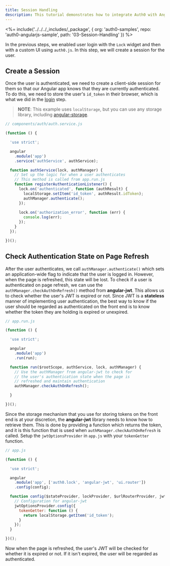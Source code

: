 ```yaml
---
title: Session Handling
description: This tutorial demonstrates how to integrate Auth0 with Angular 1.x to add session handling and logout to your web app.
---
```


<%= include('../../../_includes/_package', {
  org: 'auth0-samples',
  repo: 'auth0-angularjs-sample',
  path: '03-Session-Handling'
}) %>

In the previous steps, we enabled user login with the `Lock` widget and then with a custom UI using `auth0.js`. In this step, we will create a session for the user.

## Create a Session

Once the user is authenticated, we need to create a client-side session for them so that our Angular app knows that they are currently authenticated. To do this, we need to store the user's `id_token` in their browser, which is what we did in the [login](/quickstart/spa/angularjs/01-login) step.

> **NOTE**: This example uses `localStorage`, but you can use any storage library, including [angular-storage](https://github.com/auth0/angular-storage).

```js
// components/auth/auth.service.js

(function () {

  'use strict';

  angular
    .module('app')
    .service('authService', authService);

  function authService(lock, authManager) {
    // Set up the logic for when a user authenticates
    // This method is called from app.run.js
    function registerAuthenticationListener() {
      lock.on('authenticated', function (authResult) {
        localStorage.setItem('id_token', authResult.idToken);
        authManager.authenticate();
      });
      
      lock.on('authorization_error', function (err) {
        console.log(err);
      });
    }
  });

})();

```

## Check Authentication State on Page Refresh

After the user authenticates, we call `authManager.authenticate()` which sets an application-wide flag to indicate that the user is logged in. However, when the page is refreshed, this state will be lost. To check if a user is authenticated on page refresh, we can use the `authManager.checkAuthOnRefresh()` method from **angular-jwt**. This allows us to check whether the user's JWT is expired or not. Since JWT is a __stateless__ manner of implementing user authentication, the best way to know if the user should be regarded as authenticated on the front end is to know whether the token they are holding is expired or unexpired.

```js
// app.run.js

(function () {

  'use strict';

  angular
    .module('app')
    .run(run);

  function run($rootScope, authService, lock, authManager) {
    // Use the authManager from angular-jwt to check for
    // the user's authentication state when the page is
    // refreshed and maintain authentication
    authManager.checkAuthOnRefresh();

  }

})();
```

Since the storage mechanism that you use for storing tokens on the front end is at your discretion, the **angular-jwt** library needs to know how to retrieve them. This is done by providing a function which returns the token, and it is this function that is used when `authManager.checkAuthOnRefresh` is called. Setup the `jwtOptionsProvider` in `app.js` with your `tokenGetter` function.

```js
// app.js

(function () {

  'use strict';

  angular
    .module('app', ['auth0.lock', 'angular-jwt', 'ui.router'])
    .config(config);

  function config($stateProvider, lockProvider, $urlRouterProvider, jwtOptionsProvider) {
    // Configuration for angular-jwt
    jwtOptionsProvider.config({
      tokenGetter: function () {
        return localStorage.getItem('id_token');
      }
    });
  }

})();
```

Now when the page is refreshed, the user's JWT will be checked for whether it is expired or not. If it isn't expired, the user will be regarded as authenticated.

